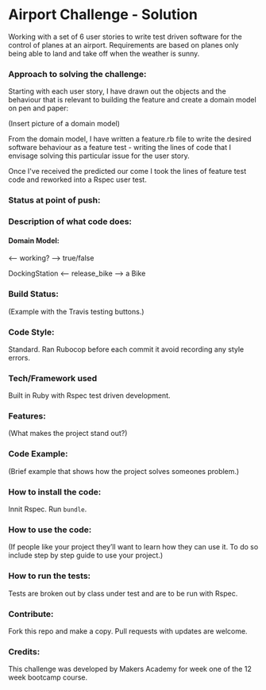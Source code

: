 Airport Challenge - Solution
============================

Working with a set of 6 user stories to write test driven  software for the control of planes at an airport. Requirements are based on planes only being able to land and take off when the weather is sunny.

### Approach to solving the challenge:
Starting with each user story, I have drawn out the objects and the behaviour that is relevant to building the feature and create a domain model on pen and paper:

(Insert picture of a domain model)

From the domain model, I have written a feature.rb file to write the desired software behaviour as a feature test - writing the lines of code that I envisage solving this particular issue for the user story.

Once I've received the predicted our come I took the lines of feature test code and reworked into a Rspec user test.

### Status at point of push:


### Description of what code does:
#### Domain Model:
 <-- working? --> true/false

DockingStation <-- release_bike --> a Bike

### Build Status:
(Example with the Travis testing buttons.)

### Code Style:
Standard. Ran Rubocop before each commit it avoid recording any style errors.

### Tech/Framework used
Built in Ruby with Rspec test driven development.

### Features:
(What makes the project stand out?)

### Code Example:
(Brief example that shows how the project solves someones problem.)

### How to install the code:
Innit Rspec.
Run ```bundle```.

### How to use the code:
(If people like your project they’ll want to learn how they can use it. To do so include step by step guide to use your project.)

### How to run the tests:
Tests are broken out by class under test and are to be run with Rspec.

### Contribute:
Fork this repo and make a copy. Pull requests with updates are welcome.

### Credits:
This challenge was developed by Makers Academy for week one of the 12 week bootcamp course.
